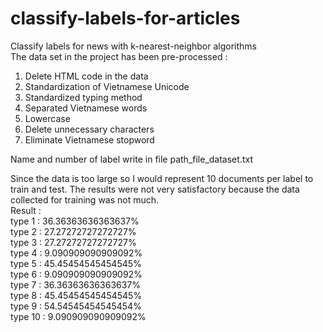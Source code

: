 # classify-labels-for-articles
Classify labels for news with k-nearest-neighbor algorithms <br />
The data set in the project has been pre-processed :
<ol>
<li>Delete HTML code in the data</li>
<li>Standardization of Vietnamese Unicode</li>
<li>Standardized typing method</li>
<li>Separated Vietnamese words</li>
<li>Lowercase</li>
<li>Delete unnecessary characters</li>
<li>Eliminate Vietnamese stopword</li>
</ol>

<p>Name and number of label write in file path_file_dataset.txt <br/></p>
<p>Since the data is too large so I would represent 10 documents per label to train and test. The results were not very satisfactory because the data collected for training was not much. <br />
Result : <br />
type 1 : 36.36363636363637% <br />
type 2 : 27.27272727272727% <br />
type 3 : 27.27272727272727% <br />
type 4 : 9.090909090909092% <br />
type 5 : 45.45454545454545% <br />
type 6 : 9.090909090909092% <br />
type 7 : 36.36363636363637% <br />
type 8 : 45.45454545454545% <br />
type 9 : 54.54545454545454% <br />
type 10 : 9.090909090909092% <br />
</p>